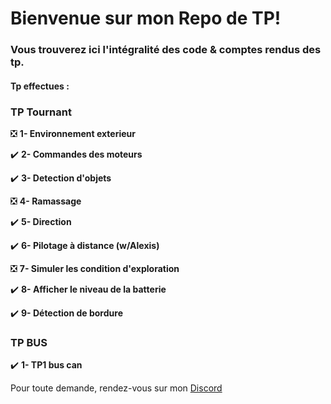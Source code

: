 # Bienvenue sur mon Repo de TP! 

### Vous trouverez ici l'intégralité des code & comptes rendus des tp.

#### Tp effectues :
### TP Tournant
:negative_squared_cross_mark:  **1- Environnement exterieur** 

:heavy_check_mark: **2- Commandes des moteurs**

:heavy_check_mark: **3- Detection d'objets**

:negative_squared_cross_mark:  **4- Ramassage**

:heavy_check_mark: **5- Direction**

:heavy_check_mark: **6- Pilotage à distance (w/Alexis)**

:negative_squared_cross_mark:  **7- Simuler les condition d'exploration**

:heavy_check_mark: **8- Afficher le niveau de la batterie**

:heavy_check_mark: **9- Détection de bordure**

### TP BUS
:heavy_check_mark: **1- TP1 bus can**

Pour toute demande, rendez-vous sur mon [Discord](https://discord.gg/JcWXQjXfUX)
